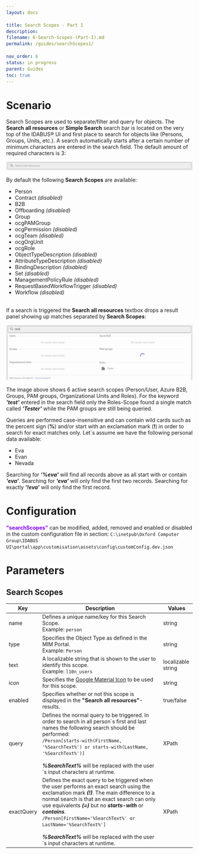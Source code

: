 ```yaml
---
layout: docs

title: Search Scopes - Part 1
description:
filename: 6-Search-Scopes-(Part-I).md
permalink: /guides/searchScopes1/

nav_order: 6
status: in progress
parent: Guides
toc: true
---
```


# Scenario

Search Scopes are used to separate/filter and query for objects. The **Search all resources** or **Simple Search** search bar is located on the very top of the IDABUS® UI and first place to search for objects like (Persons, Groups, Units, etc.). A search automatically starts after a certain number of minimum characters are entered in the search field. The default amount of required characters is 3:

![image.png](/img/image-f27024b0-fa31-43c9-9afa-d560b65ed01c.png)

By default the following **Search Scopes** are available:

- Person
- Contract _(disabled)_
- B2B
- Offboarding _(disabled)_
- Group
- ocgPAMGroup
- ocgPermission _(disabled)_
- ocgTeam _(disabled)_
- ocgOrgUnit
- ocgRole
- ObjectTypeDescription _(disabled)_
- AttributeTypeDescription _(disabled)_
- BindingDescription _(disabled)_
- Set _(disabled)_
- ManagementPolicyRule _(disabled)_
- RequestBasedWorkflowTrigger _(disabled)_
- Workflow _(disabled)_
<br/><br/>

If a search is triggered the **Search all resources** textbox drops a result panel showing up matches separated by **Search Scopes**:

![image.png](/img/image-755f2754-da67-415c-b8f0-cacdb96966a0.png)

The image above shows 6 active search scopes (Person/User, Azure B2B, Groups, PAM groups, Organizational Units and Roles). For the keyword _**'test'**_ entered in the search field only the Roles-Scope found a single match called _**'Tester'**_ while the PAM groups are still being queried.

Queries are performed case-insensitive and can contain wild cards such as the percent sign (**%**) and/or start with an exclamation mark (**!**) in order to search for exact matches only. Let´s assume we have the following personal data available:

- Eva
- Evan
- Nevada

Searching for _**'%eva'**_ will find all records above as all start with or contain _**'eva'**_.
Searching for _**'eva'**_ will only find the first two records.
Searching for exactly _**'!eva'**_ will only find the first record.

# Configuration

<span style="color: #8000FC">**"searchScopes"**</span> can be modified, added, removed and enabled or disabled in the custom configuration file in section:
`C:\inetpub\Oxford Computer Group\IDABUS UI\portal\app\customisation\assets\config\customConfig.dev.json`

# Parameters
## Search Scopes

| Key | Description | Values |
|-----|-------------|--------|
| name | Defines a unique name/key for this Search Scope.<br>Example: `person` | string |
| type | Specifies the Object Type as defined in the MIM Portal.<br>Example: `Person` | string |
| text | A localizable string that is shown to the user to identify this scope.<br>Example: `l10n_users`| localizable string |
| icon | Specifies the [Google Material Icon](https://fonts.google.com/icons?style=baseline) to be used for this scope. | string |
| enabled | Specifies whether or not this scope is displayed in the **"Search all resources"**-results. | true/false |
| query | Defines the normal query to be triggered. In order to search in all person´s first and last names the following search should be performed:<br>`/Person[starts-with(FirstName, '%SearchText%') or starts-with(LastName, '%SearchText%')]`<br><br>_**%SearchText%**_ will be replaced with the user´s input characters at runtime. | XPath |
| exactQuery | Defines the exact query to be triggered when the user performs an exact search using the exclamation mark _**(!)**_. The main difference to a normal search is that an exact search can only use equivalents _**(=)**_ but no _**starts-with**_ or _**contains**_.<br>`/Person[FirstName='%SearchText%' or LastName='%SearchText%']`<br><br>_**%SearchText%**_ will be replaced with the user´s input characters at runtime. | XPath |

